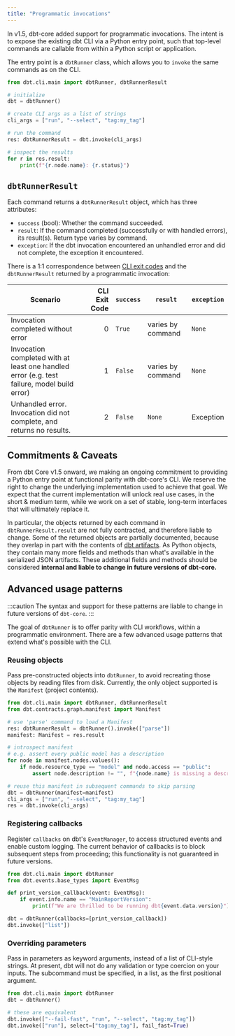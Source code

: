 ```yaml
---
title: "Programmatic invocations"
---
```


In v1.5, dbt-core added support for programmatic invocations. The intent is to expose the existing dbt CLI via a Python entry point, such that top-level commands are callable from within a Python script or application.

The entry point is a `dbtRunner` class, which allows you to `invoke` the same commands as on the CLI.

```python
from dbt.cli.main import dbtRunner, dbtRunnerResult

# initialize
dbt = dbtRunner()

# create CLI args as a list of strings
cli_args = ["run", "--select", "tag:my_tag"]

# run the command
res: dbtRunnerResult = dbt.invoke(cli_args)

# inspect the results
for r in res.result:
    print(f"{r.node.name}: {r.status}")
```

## `dbtRunnerResult`

Each command returns a `dbtRunnerResult` object, which has three attributes:
- `success` (bool): Whether the command succeeded.
- `result`: If the command completed (successfully or with handled errors), its result(s). Return type varies by command.
- `exception`: If the dbt invocation encountered an unhandled error and did not complete, the exception it encountered.

There is a 1:1 correspondence between [CLI exit codes](reference/exit-codes) and the `dbtRunnerResult` returned by a programmatic invocation:

| Scenario                                                                                    | CLI Exit Code | `success` | `result`         | `exception` |
|---------------------------------------------------------------------------------------------|--------------:|-----------|-------------------|-------------|
| Invocation completed without error                                                          | 0             | `True`      | varies by command | `None`        |
| Invocation completed with at least one handled error (e.g. test failure, model build error) | 1             | `False`     | varies by command | `None`        |
| Unhandled error. Invocation did not complete, and returns no results.                       | 2             | `False`     | `None`              | Exception   |

## Commitments & Caveats

From dbt Core v1.5 onward, we making an ongoing commitment to providing a Python entry point at functional parity with dbt-core's CLI. We reserve the right to change the underlying implementation used to achieve that goal. We expect that the current implementation will unlock real use cases, in the short & medium term, while we work on a set of stable, long-term interfaces that will ultimately replace it.

In particular, the objects returned by each command in `dbtRunnerResult.result` are not fully contracted, and therefore liable to change. Some of the returned objects are partially documented, because they overlap in part with the contents of [dbt artifacts](/reference/artifacts/dbt-artifacts). As Python objects, they contain many more fields and methods than what's available in the serialized JSON artifacts. These additional fields and methods should be considered **internal and liable to change in future versions of dbt-core.**

## Advanced usage patterns

:::caution
The syntax and support for these patterns are liable to change in future versions of `dbt-core`.
:::

The goal of `dbtRunner` is to offer parity with CLI workflows, within a programmatic environment. There are a few advanced usage patterns that extend what's possible with the CLI.

### Reusing objects

Pass pre-constructed objects into `dbtRunner`, to avoid recreating those objects by reading files from disk. Currently, the only object supported is the `Manifest` (project contents).

```python
from dbt.cli.main import dbtRunner, dbtRunnerResult
from dbt.contracts.graph.manifest import Manifest

# use 'parse' command to load a Manifest
res: dbtRunnerResult = dbtRunner().invoke(["parse"])
manifest: Manifest = res.result

# introspect manifest
# e.g. assert every public model has a description
for node in manifest.nodes.values():
    if node.resource_type == "model" and node.access == "public":
        assert node.description != "", f"{node.name} is missing a description"

# reuse this manifest in subsequent commands to skip parsing
dbt = dbtRunner(manifest=manifest)
cli_args = ["run", "--select", "tag:my_tag"]
res = dbt.invoke(cli_args)
```

### Registering callbacks

Register `callbacks` on dbt's `EventManager`, to access structured events and enable custom logging. The current behavior of callbacks is to block subsequent steps from proceeding; this functionality is not guaranteed in future versions.

```python
from dbt.cli.main import dbtRunner
from dbt.events.base_types import EventMsg

def print_version_callback(event: EventMsg):
    if event.info.name == "MainReportVersion":
        print(f"We are thrilled to be running dbt{event.data.version}")

dbt = dbtRunner(callbacks=[print_version_callback])
dbt.invoke(["list"])
```

### Overriding parameters

Pass in parameters as keyword arguments, instead of a list of CLI-style strings. At present, dbt will not do any validation or type coercion on your inputs. The subcommand must be specified, in a list, as the first positional argument.
```python
from dbt.cli.main import dbtRunner
dbt = dbtRunner()

# these are equivalent
dbt.invoke(["--fail-fast", "run", "--select", "tag:my_tag"])
dbt.invoke(["run"], select=["tag:my_tag"], fail_fast=True)
```
